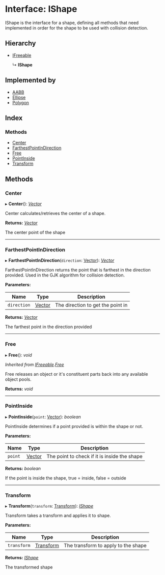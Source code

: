 
# Interface: IShape

IShape is the interface for a shape, defining all methods that need implemented in order
for the shape to be used with collision detection.

## Hierarchy

* [IFreeable](ifreeable.md)

  ↳ **IShape**

## Implemented by

* [AABB](../classes/aabb.md)
* [Ellipse](../classes/ellipse.md)
* [Polygon](../classes/polygon.md)

## Index

### Methods

* [Center](ishape.md#center)
* [FarthestPointInDirection](ishape.md#farthestpointindirection)
* [Free](ishape.md#free)
* [PointInside](ishape.md#pointinside)
* [Transform](ishape.md#transform)

## Methods

###  Center

▸ **Center**(): *[Vector](../classes/vector.md)*

Center calculates/retrieves the center of a shape.

**Returns:** *[Vector](../classes/vector.md)*

The center point of the shape

___

###  FarthestPointInDirection

▸ **FarthestPointInDirection**(`direction`: [Vector](../classes/vector.md)): *[Vector](../classes/vector.md)*

FarthestPointInDirection returns the point that is farthest in the direction provided.
Used in the GJK algorithm for collision detection.

**Parameters:**

Name | Type | Description |
------ | ------ | ------ |
`direction` | [Vector](../classes/vector.md) | The direction to get the point in |

**Returns:** *[Vector](../classes/vector.md)*

The farthest point in the direction provided

___

###  Free

▸ **Free**(): *void*

*Inherited from [IFreeable](ifreeable.md).[Free](ifreeable.md#free)*

Free releases an object or it's constituent parts back into any available object pools.

**Returns:** *void*

___

###  PointInside

▸ **PointInside**(`point`: [Vector](../classes/vector.md)): *boolean*

PointInside determines if a point provided is within the shape or not.

**Parameters:**

Name | Type | Description |
------ | ------ | ------ |
`point` | [Vector](../classes/vector.md) | The point to check if it is inside the shape |

**Returns:** *boolean*

If the point is inside the shape, true = inside, false = outside

___

###  Transform

▸ **Transform**(`transform`: [Transform](../classes/transform.md)): *[IShape](ishape.md)*

Transform takes a transform and applies it to shape.

**Parameters:**

Name | Type | Description |
------ | ------ | ------ |
`transform` | [Transform](../classes/transform.md) | The transform to apply to the shape |

**Returns:** *[IShape](ishape.md)*

The transformed shape
